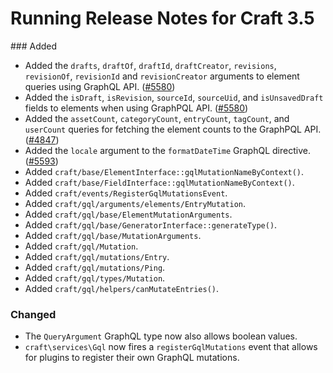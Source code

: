 # Running Release Notes for Craft 3.5

### Added
- Added the `drafts`, `draftOf`, `draftId`, `draftCreator`, `revisions`, `revisionOf`, `revisionId` and `revisionCreator` arguments to element queries using GraphQL API. ([#5580](https://github.com/craftcms/cms/issues/5580)) 
- Added the `isDraft`, `isRevision`, `sourceId`, `sourceUid`, and `isUnsavedDraft` fields to elements when using GraphPQL API. ([#5580](https://github.com/craftcms/cms/issues/5580))
- Added the `assetCount`, `categoryCount`, `entryCount`, `tagCount`, and `userCount` queries for fetching the element counts to the GraphPQL API. ([#4847](https://github.com/craftcms/cms/issues/4847))
- Added the `locale` argument to the `formatDateTime` GraphQL directive. ([#5593](https://github.com/craftcms/cms/issues/5593))
- Added `craft/base/ElementInterface::gqlMutationNameByContext()`.
- Added `craft/base/FieldInterface::gqlMutationNameByContext()`.
- Added `craft/events/RegisterGqlMutationsEvent`.
- Added `craft/gql/arguments/elements/EntryMutation`.
- Added `craft/gql/base/ElementMutationArguments`.
- Added `craft/gql/base/GeneratorInterface::generateType()`.
- Added `craft/gql/base/MutationArguments`.
- Added `craft/gql/Mutation`.
- Added `craft/gql/mutations/Entry`.
- Added `craft/gql/mutations/Ping`.
- Added `craft/gql/types/Mutation`.
- Added `craft/gql/helpers/canMutateEntries()`.

### Changed
- The `QueryArgument` GraphQL type now also allows boolean values.
- `craft\services\Gql` now fires a `registerGqlMutations` event that allows for plugins to register their own GraphQL mutations.
